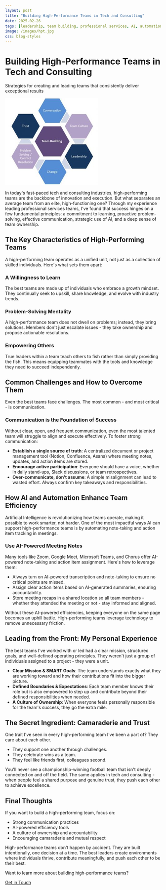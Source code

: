 ```yaml
---
layout: post
title: "Building High-Performance Teams in Tech and Consulting"
date: 2025-02-26
tags: [leadership, team building, professional services, AI, automation]
image: /images/hpt.jpg
css: blog-styles
---
```


<div class="blog-post">
  <div class="hero-section">
    <h1>Building High-Performance Teams in Tech and Consulting</h1>
    <p>Strategies for creating and leading teams that consistently deliver exceptional results</p>
  </div>

  <img src="/images/hpt.jpg" alt="High-Performance Teams" style="max-width: 100%; height: auto;">
</div>

In today's fast-paced tech and consulting industries, high-performing teams are the backbone of innovation and execution. But what separates an average team from an elite, high-functioning one? Through my experience leading professional services teams, I've found that success hinges on a few fundamental principles: a commitment to learning, proactive problem-solving, effective communication, strategic use of AI, and a deep sense of team ownership.

## The Key Characteristics of High-Performing Teams

A high-performing team operates as a unified unit, not just as a collection of skilled individuals. Here's what sets them apart:

### A Willingness to Learn
The best teams are made up of individuals who embrace a growth mindset. They continually seek to upskill, share knowledge, and evolve with industry trends.

### Problem-Solving Mentality
A high-performance team does not dwell on problems; instead, they bring solutions. Members don't just escalate issues - they take ownership and propose actionable resolutions.

### Empowering Others
True leaders within a team teach others to fish rather than simply providing the fish. This means equipping teammates with the tools and knowledge they need to succeed independently.

## Common Challenges and How to Overcome Them

Even the best teams face challenges. The most common - and most critical - is communication.

### Communication is the Foundation of Success

Without clear, open, and frequent communication, even the most talented team will struggle to align and execute effectively. To foster strong communication:

- **Establish a single source of truth**: A centralized document or project management tool (Notion, Confluence, Asana) where meeting notes, updates, and action items are stored.
- **Encourage active participation**: Everyone should have a voice, whether in daily stand-ups, Slack discussions, or team retrospectives.
- **Over-communicate, don't assume**: A simple misalignment can lead to wasted effort. Always confirm key takeaways and responsibilities.

## How AI and Automation Enhance Team Efficiency

Artificial Intelligence is revolutionizing how teams operate, making it possible to work smarter, not harder. One of the most impactful ways AI can support high-performance teams is by automating note-taking and action item tracking in meetings.

### Use AI-Powered Meeting Notes

Many tools like Zoom, Google Meet, Microsoft Teams, and Chorus offer AI-powered note-taking and action item assignment. Here's how to leverage them:

- Always turn on AI-powered transcription and note-taking to ensure no critical points are missed.
- Assign clear action items based on AI-generated summaries, ensuring accountability.
- Store meeting recaps in a shared location so all team members - whether they attended the meeting or not - stay informed and aligned.

Without these AI-powered efficiencies, keeping everyone on the same page becomes an uphill battle. High-performing teams leverage technology to remove unnecessary friction.

## Leading from the Front: My Personal Experience

The best teams I've worked with or led had a clear mission, structured goals, and well-defined operating principles. They weren't just a group of individuals assigned to a project - they were a unit.

- **Clear Mission & SMART Goals**: The team understands exactly what they are working toward and how their contributions fit into the bigger picture.
- **Defined Boundaries & Expectations**: Each team member knows their role but is also empowered to step up and contribute beyond their defined responsibilities when needed.
- **A Culture of Ownership**: When everyone feels personally responsible for the team's success, they go the extra mile.

## The Secret Ingredient: Camaraderie and Trust

One trait I've seen in every high-performing team I've been a part of? They care about each other.

- They support one another through challenges.
- They celebrate wins as a team.
- They feel like friends first, colleagues second.

You'll never see a championship-winning football team that isn't deeply connected on and off the field. The same applies in tech and consulting - when people feel a shared purpose and genuine trust, they push each other to achieve excellence.

## Final Thoughts

If you want to build a high-performing team, focus on:

- Strong communication practices
- AI-powered efficiency tools
- A culture of ownership and accountability
- Encouraging camaraderie and mutual respect

High-performance teams don't happen by accident. They are built intentionally, one decision at a time. The best leaders create environments where individuals thrive, contribute meaningfully, and push each other to be their best.

<div class="cta-section">
  <p>Want to learn more about building high-performance teams?</p>
  <a href="/contact" class="cta-button">Get in Touch</a>
</div>
